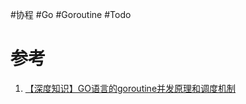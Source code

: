 #协程 #Go #Goroutine #Todo 

# 参考
1. [【深度知识】GO语言的goroutine并发原理和调度机制](https://www.jianshu.com/p/4afa0679851d)
